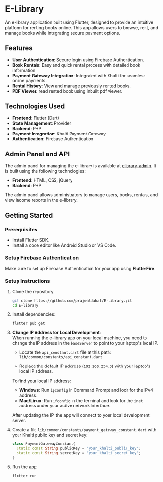 # E-Library

An e-library application built using Flutter, designed to provide an intuitive platform for renting books online. This app allows users to browse, rent, and manage books while integrating secure payment options.

## Features

- **User Authentication**: Secure login using Firebase Authentication.
- **Book Rentals**: Easy and quick rental process with detailed book information.
- **Payment Gateway Integration**: Integrated with Khalti for seamless online payments.
- **Rental History**: View and manage previously rented books.
- **PDF Viewer**: read rented book using inbuilt pdf viewer.

## Technologies Used

- **Frontend**: Flutter (Dart)
- **State Management**: Provider
- **Backend**: PHP
- **Payment Integration**: Khalti Payment Gateway
- **Authentication**: Firebase Authentication

## Admin Panel and API

The admin panel for managing the e-library is available at [elibrary-admin](https://github.com/prajwaldahal/elibrary-admin). It is built using the following technologies:

- **Frontend**: HTML, CSS, jQuery
- **Backend**: PHP

The admin panel allows administrators to manage users, books, rentals, and view income reports in the e-library.

## Getting Started

### Prerequisites

- Install Flutter SDK.
- Install a code editor like Android Studio or VS Code.

### Setup Firebase Authentication

Make sure to set up Firebase Authentication for your app using **FlutterFire**.


### Setup Instructions

1. Clone the repository:

    ```bash
    git clone https://github.com/prajwaldahal/E-library.git
    cd E-library
    ```

2. Install dependencies:

    ```bash
    flutter pub get
    ```

3. **Change IP Address for Local Development**:  
   When running the e-library app on your local machine, you need to change the IP address in the `baseServer` to point to your laptop's local IP.

    - Locate the `api_constant.dart` file at this path:  
      `lib/common/constants/api_constant.dart`

    - Replace the default IP address (`192.168.254.3`) with your laptop's local IP address.

   To find your local IP address:

    - **Windows**: Run `ipconfig` in Command Prompt and look for the IPv4 address.
    - **Mac/Linux**: Run `ifconfig` in the terminal and look for the `inet` address under your active network interface.

   After updating the IP, the app will connect to your local development server.

4. Create a file `lib/common/constants/payment_gateway_constant.dart` with your Khalti public key and secret key:

    ```dart
    class PaymentGatewayConstant{
      static const String publicKey = "your_khalti_public_key";
      static const String secretKey = "your_khalti_secret_key";
    }
    ```

5. Run the app:

    ```bash
    flutter run
    ```


